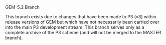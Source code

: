 GEM-5.2 Branch

This branch exists due to changes that have been made to P3 (v3) within release versions of GEM but which have not necessarily been carried over into the main P3 development stream. This branch serves only as a complete archive of the P3 scheme (and will not be merged to the MASTER branch).
